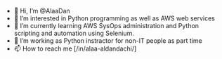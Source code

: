 - 👋 Hi, I’m @AlaaDan
- 👀 I’m interested in Python programming as well as AWS web services 
- 🌱 I’m currently learning AWS SysOps administration and Python scripting and automation using Selenium.
- 💞️ I’m working as Python instractor for non-IT people as part time
- 📫 How to reach me [/in/alaa-aldandachi/]

<!---
AlaaDan/AlaaDan is a ✨ special ✨ repository because its `README.md` (this file) appears on your GitHub profile.
You can click the Preview link to take a look at your changes.
--->
